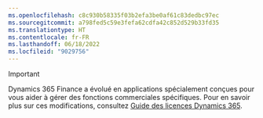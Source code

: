 ```yaml
---
ms.openlocfilehash: c8c930b58335f03b2efa3be0af61c83dedbc97ec
ms.sourcegitcommit: a798fed5c59e3fefa62cdfa42c852d529b33fd35
ms.translationtype: HT
ms.contentlocale: fr-FR
ms.lasthandoff: 06/18/2022
ms.locfileid: "9029756"
---
```

> [!IMPORTANT]
> Dynamics 365 Finance a évolué en applications spécialement conçues pour vous aider à gérer des fonctions commerciales spécifiques. Pour en savoir plus sur ces modifications, consultez [Guide des licences Dynamics 365](https://mbs.microsoft.com/Files/public/365/Dynamics365LicensingGuide.pdf).
 
